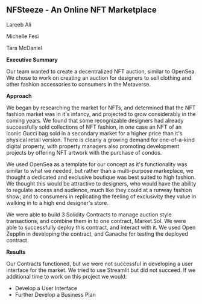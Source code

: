 ## NFSteeze - An Online NFT Marketplace

Lareeb Ali

Michelle Fesi

Tara McDaniel

**Executive Summary**

Our team wanted to create a decentralized NFT auction, similar to OpenSea.  We chose to work on creating an auction for designers to 
sell clothing and other fashion accessories to consumers in the Metaverse.  

**Approach**

We began by researching the market for NFTs, and determined that the NFT fashion market was in it's infancy, and projected to grow considerably in the coming years.  We found that some recognizable designers had already successfully sold collections of NFT fashion, in one case an NFT of an iconic Gucci bag sold in a secondary market for a higher price than it's physical retail version.  There is clearly a growing demand for one-of-a-kind digital property, with property managers also promoting development projects by offering NFT artwork with the purchase of condos.

We used OpenSea as a template for our concept as it's functionality was similar to what we needed, but rather than a multi-purpose markeplace, we thought a dedicated and exclusive boutique was best suited to high fashion.  We thought this would be attractive to designers, who would have the ability to regulate access and audience, much like they could at a runway fashion show; and to consumers in replicating the feeling of exclusivity they value in walking in to a high end designer's store.

We were able to build 3 Solidity Contracts to manage auction style transactions, and combine them in to one contract, Market.Sol.  We were able to successfully deploy this contract, and interact with it.  We used Open Zepplin in developing the contract, and Ganache for testing the deployed contract.

**Results**

Our Contracts functioned, but we were not successful in developing a user interface for the market.  We tried to use Streamlit but did not succeed.  If we additional time to work on this project we would:
  - Develop a User Interface
  - Further Develop a Business Plan
  
